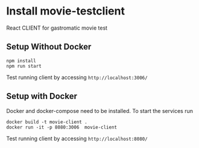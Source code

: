 # Install movie-testclient

React CLIENT for gastromatic movie test

## Setup Without Docker

```
npm install
npm run start
```

Test running client by accessing `http://localhost:3006/`

## Setup with Docker

Docker and docker-compose need to be installed. To start the services run

```
docker build -t movie-client .
docker run -it -p 8080:3006  movie-client
```

Test running client by accessing `http://localhost:8080/`
